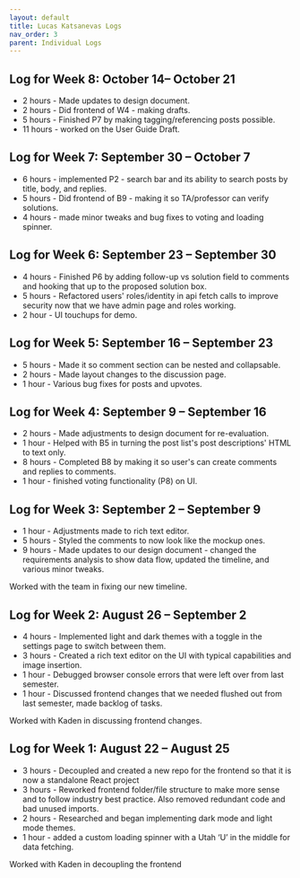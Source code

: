 ```yaml
---
layout: default
title: Lucas Katsanevas Logs
nav_order: 3
parent: Individual Logs
---
```


## Log for Week 8:  October 14– October 21

- 2 hours - Made updates to design document.
- 2 hours - Did frontend of W4 - making drafts.
- 5 hours - Finished P7 by making tagging/referencing posts possible.
- 11 hours - worked on the User Guide Draft. 

## Log for Week 7:  September 30 – October 7

- 6 hours - implemented P2 - search bar and its ability to search posts by title, body, and replies.
- 5 hours - Did frontend of B9 - making it so TA/professor can verify solutions.
- 4 hours - made minor tweaks and bug fixes to voting and loading spinner.


## Log for Week 6:  September 23 – September 30

- 4 hours - Finished P6 by adding follow-up vs solution field to comments and hooking that up to the proposed solution box. 
- 5 hours - Refactored users' roles/identity in api fetch calls to improve security now that we have admin page and roles working.
- 2 hour - UI touchups for demo.

## Log for Week 5:  September 16 – September 23

- 5 hours - Made it so comment section can be nested and collapsable.
- 2 hours - Made layout changes to the discussion page.
- 1 hour - Various bug fixes for posts and upvotes.

## Log for Week 4:  September 9 – September 16

- 2 hours - Made adjustments to design document for re-evaluation.
- 1 hour - Helped with B5 in turning the post list's post descriptions' HTML to text only.
- 8 hours - Completed B8 by making it so user's can create comments and replies to comments.
- 1 hour - finished voting functionality (P8) on UI.

## Log for Week 3:  September 2 – September 9

- 1 hour - Adjustments made to rich text editor.
- 5 hours - Styled the comments to now look like the mockup ones.
- 9 hours - Made updates to our design document - changed the requirements analysis to show data flow, updated the timeline, and various minor tweaks.

Worked with the team in fixing our new timeline.

## Log for Week 2:  August 26 – September 2
- 4 hours - Implemented light and dark themes with a toggle in the settings page to switch between them. 
- 3 hours - Created a rich text editor on the UI with typical capabilities and image insertion.
- 1 hour - Debugged browser console errors that were left over from last semester.
- 1 hour - Discussed frontend changes that we needed flushed out from last semester, made backlog of tasks.

Worked with Kaden in discussing frontend changes.

## Log for Week 1:  August 22 – August 25

- 3 hours - Decoupled and created a new repo for the frontend so that it is now a standalone React project 
- 3 hours - Reworked frontend folder/file structure to make more sense and to follow industry best practice. Also removed redundant code and bad unused imports.
- 2 hours - Researched and began implementing dark mode and light mode themes.
- 1 hour - added a custom loading spinner with a Utah ‘U’ in the middle for data fetching.

Worked with Kaden in decoupling the frontend
